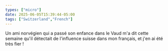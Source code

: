 ```yaml
---
types: ["micro"]
date: 2025-06-05T15:39:44-05:00
tags: ["Switzerland","French"]
---
```

Un ami norvégien qui a passé son enfance dans le Vaud m'a dit cette semaine qu'il détectait de l'influence suisse dans mon français, et j'en ai été très fier !